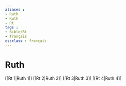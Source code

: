 ```yaml
---
aliases : 
- Ruth
- Ruth
- Rt
tags : 
- Bible/Rt
- français
cssclass : français
---
```


# Ruth

[[Rt 1|Ruth 1]]
[[Rt 2|Ruth 2]]
[[Rt 3|Ruth 3]]
[[Rt 4|Ruth 4]]
